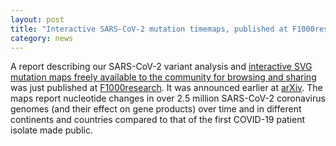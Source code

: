 ```yaml
---  
layout: post  
title: "Interactive SARS-CoV-2 mutation timemaps, published at F1000research and available online"
category: news  
---  
```


A report describing our SARS-CoV-2 variant analysis and [interactive SVG mutation maps freely available to the community for browsing and sharing](https://bcgsc.github.io/SARS2) was just published at [F1000research](https://doi.org/10.12688/f1000research.50857.1). It was announced earlier at [arXiv](https://arxiv.org/abs/2012.15697). The maps report nucleotide changes in over 2.5 million SARS-CoV-2 coronavirus genomes (and their effect on gene products) over time and in different continents and countries compared to that of the first COVID-19 patient isolate made public.
